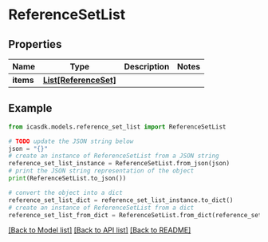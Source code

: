 # ReferenceSetList


## Properties

Name | Type | Description | Notes
------------ | ------------- | ------------- | -------------
**items** | [**List[ReferenceSet]**](ReferenceSet.md) |  | 

## Example

```python
from icasdk.models.reference_set_list import ReferenceSetList

# TODO update the JSON string below
json = "{}"
# create an instance of ReferenceSetList from a JSON string
reference_set_list_instance = ReferenceSetList.from_json(json)
# print the JSON string representation of the object
print(ReferenceSetList.to_json())

# convert the object into a dict
reference_set_list_dict = reference_set_list_instance.to_dict()
# create an instance of ReferenceSetList from a dict
reference_set_list_from_dict = ReferenceSetList.from_dict(reference_set_list_dict)
```
[[Back to Model list]](../README.md#documentation-for-models) [[Back to API list]](../README.md#documentation-for-api-endpoints) [[Back to README]](../README.md)


